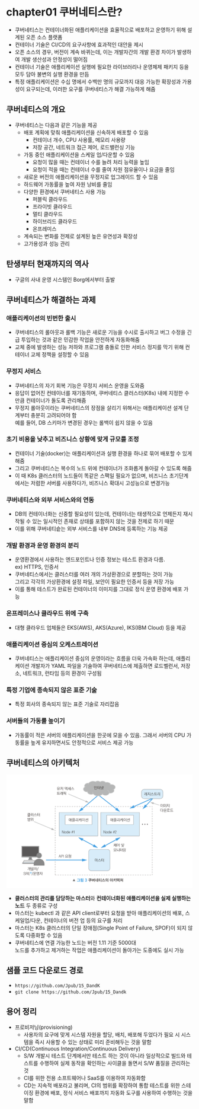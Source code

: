 # chapter01 쿠버네티스란?
- 쿠버네티스는 컨테이너화된 애플리케이션을 효율적으로 배포하고 운영하기 위해 설계된 오픈 소스 플랫폼
- 컨테이너 기술은 CI/CD의 요구사항에 효과적인 대안을 제시
- 오픈 소스의 경우, 버전이 계속 바뀌는데, 이는 개발자간의 개발 환경 차이가 발생하여 개발 생산성과 안정성이 떨어짐
- 컨테이너 기술은 애플리케이션 실행에 필요한 라이브러리나 운영체제 패키지 등을 모두 담아 불변의 실행 환경을 만듬
- 특정 애플리케이션은 수십 명에서 수백만 명의 규모까지 대응 가능한 확장성과 가용성이 요구되는데, 이러한 요구를 쿠버네티스가 해결 가능하게 해줌

## 쿠버네티스의 개요
- 쿠버네티스는 다음과 같은 기능을 제공
  - 배포 계획에 맞춰 애플리케이션을 신속하게 배포할 수 있음  
    - 컨테이너 개수, CPU 사용률, 메모리 사용량
    - 저장 공간, 네트워크 접근 제어, 로드밸런싱 기능  
  - 가동 중인 애플리케이션을 스케일 업/다운할 수 있음
    - 요청이 많을 때는 컨테이너 수를 늘려 처리 능력을 높임
    - 요청이 적을 때는 컨테이너 수를 줄여 자원 점유율이나 요금을 줄임 
  - 새로운 버전의 애플리케이션을 무정지로 업그레이드 할 수 있음
  - 하드웨어 가동률을 높여 자원 낭비를 줄임  
  - 다양한 환경에서 쿠버네티스 사용 가능
    - 퍼블릭 클라우드
    - 프라이빗 클라우드
    - 멀티 클라우드
    - 하이브리드 클라우드
    - 온프레미스
  - 계속되는 변화를 전제로 설계된 높은 유연성과 확장성 
  - 고가용성과 성능 관리
 
## 탄생부터 현재까지의 역사
- 구글의 사내 운영 시스템인 Borg에서부터 출발

## 쿠버네티스가 해결하는 과제
### 애플리케이션의 빈번한 출시
- 쿠버네티스의 롤아웃과 롤백 기능은 새로운 기능을 수시로 출시하고 버그 수정을 긴급 투입하는 것과 같은 민감한 작업을 안전하게 자동화해줌
- 교체 중에 발생하는 성능 저하와 프로그램 충돌로 인한 서비스 정지를 막기 위해 컨테이너 교체 정책을 설정할 수 있음 


### 무정지 서비스
- 쿠버네티스의 자기 회복 기능은 무정지 서비스 운영을 도와줌
- 응답이 없어진 컨테이너를 재기동하며, 쿠버네티스 클러스터(K8s) 내에 지정한 수만큼 컨테이너가 돌도록 관리해줌
- 무정지 롤아웃이라는 쿠버네티스의 장점을 살리기 위해서는 애플리케이션 설계 단계부터 충분히 고려되어야 함  
예를 들어, DB 스키마가 변경된 경우는 롤백이 쉽지 않을 수 있음

### 초기 비용을 낮추고 비즈니스 상황에 맞게 규모를 조정
- 컨테이너 기술(docker)는 애플리케이션과 실행 환경을 하나로 묶어 배포할 수 있게 해줌
- 그리고 쿠버네티스는 복수의 노드 위에 컨테이너가 조화롭게 돌아갈 수 있도록 해줌
- 이 때 K8s 클러스터의 노드들이 똑같은 스팩일 필요가 없으며, 비즈니스 초기단계에서는 저렴한 서버를 사용하다가, 비즈니스 확대시 고성능으로 변경가능

### 쿠버네티스와 외부 서비스와의 연동
- DB의 컨테이너화는 신중할 필요성이 있는데, 컨테이너는 태생적으로 언제든지 재시작될 수 있는 일시적인 존재로 상태를 포함하지 않는 것을 전제로 하기 때문
- 이를 위해 쿠버네티슽는 외부 서비스를 내부 DNS에 등록하는 기능 제공

### 개발 환경과 운영 환경의 분리
- 운영환경에서 사용하는 엔드포인트나 인증 정보는 테스트 환경과 다름.  
  ex) HTTPS, 인증서
- 쿠버네티스에서는 클러스터를 여러 개의 가상환경으로 분할하는 것이 가능  
  그리고 각각의 가상환경에 설정 파일, 보안이 필요한 인증서 등을 저장 가능
- 이를 통해 테스트가 완료된 컨테이너의 이미지를 그대로 정식 운영 환경에 배포 가능

### 온프레미스나 클라우드 위에 구축
- 대형 클라우드 업체들은 EKS(AWS), AKS(Azure), IKS(IBM Cloud) 등을 제공

### 애플리케이션 중심의 오케스트레이션
- 쿠버네티스는 애플리케이션 중심의 운영이라는 흐름을 더욱 가속화 하는데, 애플리케이션 개발자가 YAML 파일을 기술하여 쿠버네티스에 제출하면 로드벨런서, 저장소, 네트워크, 런타임 등의 환경이 구성됨

### 특정 기업에 종속되지 않은 표준 기술
- 특정 회사의 종속되지 않는 표준 기술로 자리잡음

### 서버들의 가동률 높이기
- 가동률이 적은 서버의 애플리케이션을 한곳에 모을 수 있음. 그래서 서버의 CPU 가동률을 높게 유지하면서도 안정적으로 서비스 제공 가능

## 쿠버네티스의 아키텍처 
![img](https://github.com/koni114/TIL/blob/master/docker/img/docker_01.png)

- <b>클러스터의 관리를 담당하는 마스터</b>와 <b>컨테이너화된 애플리케이션을 실제 실행하는 노드</b> 두 종류로 구성
- 마스터는 kubectl 과 같은 API client로부터 요청을 받아 애플리케이션의 배포, 스케일업/다운, 컨테이너의 버전 업 등의 요구를 처리
- 마스터는 K8s 클러스터의 단일 장애점(Single Point of Failure, SPOF)이 되지 않도록 다중화할 수 있음
- 쿠버네티스에 연결 가능한 노드는 버전 1.11 기준 5000대  
  노드를 추가하고 제거하는 작업은 애플리케이션이 돌아가는 도중에도 실시 가능


## 샘플 코드 다운로드 경로
- `https://github.com/Jpub/15_DandK`
- `git clone https://github.com/Jpub/15_Dandk`
 
## 용어 정리
- 프로비저닝(provisioning)  
  - 사용자의 요구에 맞게 시스템 자원을 할당, 배치, 배포해 두었다가 필요 시 시스템을 즉시 사용할 수 있는 상태로 미리 준비해두는 것을 말함
- CI/CD(Continuous Integration/Continuous Delivery)
  - S/W 개발시 테스트 단계에서만 테스트 하는 것이 아니라 일상적으로 빌드와 테스트를 수행하여 실제 동작을 확인하는 사이클을 돌면서 S/W 품질을 관리하는 것
  - CI를 위한 전용 소프트웨어나 SaaS를 이용하여 자동화함
  - CD는 지속적 배포라고 불리며, CI의 범위를 확장하여 통합 테스트를 위한 스테이징 환경에 배포, 정식 서비스 배포까지 자동화 도구를 사용하여 수행하는 것을 말함




